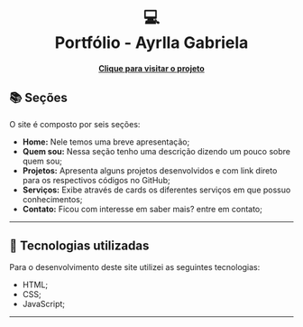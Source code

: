 <h1 align="center">
  💻<br>Portfólio - Ayrlla Gabriela
</h1>


<h4 align="center"><a href="link">Clique para visitar o projeto</a></h4>

## 📚 Seções

O site é composto por seis seções:

- **Home:** Nele temos uma breve apresentação;
- **Quem sou:** Nessa seção tenho uma descrição dizendo um pouco sobre quem sou;
- **Projetos:** Apresenta alguns projetos desenvolvidos e com link direto para os respectivos códigos no GitHub;
- **Serviços:** Exibe através de cards os diferentes serviços em que possuo conhecimentos;
- **Contato:** Ficou com interesse em saber mais? entre em contato;

---

## 💼 Tecnologias utilizadas

Para o desenvolvimento deste site utilizei as seguintes tecnologias:

- HTML;
- CSS;
- JavaScript;


---

